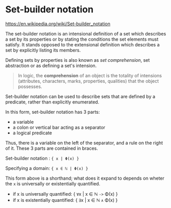 # Set-builder notation

https://en.wikipedia.org/wiki/Set-builder_notation

The set-builder notation is an intensional definition of a set which describes a set by its properties or by stating the conditions the set elements must satisfy. It stands opposed to the extensional definition which describes a set by explicitly listing its members.

Defining sets by properties is also known as *set comprehension*, set abstraction or as defining a set's intension.

> In logic, the **comprehension** of an object is the totality of intensions (attributes, characters, marks, properties, qualities) that the object possesses.


Set-builder notation can be used to describe sets that are defined by a predicate, rather than explicitly enumerated.

In this form, set-builder notation has 3 parts:
- a variable
- a colon or vertical bar acting as a separator
- a logical predicate

Thus, there is a variable on the left of the separator, and a rule on the right of it. These 3 parts are contained in braces.

Set-builder notation : `{ x | Φ(x) }`

Specifying a domain: `{ x ∈ ℕ | Φ(x) }`

This form above is a shorthand; what does it expand to depends on wheter the `x` is universally or existentially quantified.
- if x is universally   quantified: { `∀`x | x ∈ ℕ `->` Φ(x) }
- if x is existentially quantified: { `∃`x | x ∈ ℕ `∧`  Φ(x) }
